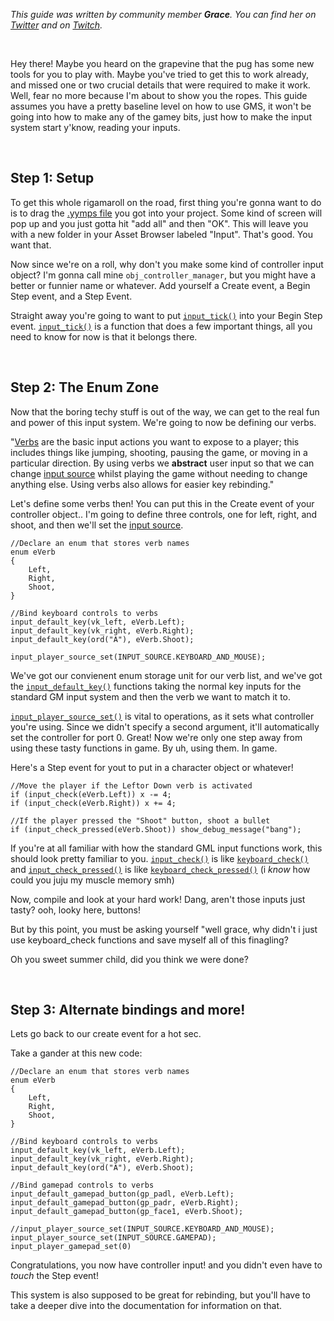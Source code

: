 *This guide was written by community member **Grace**. You can find her on [Twitter](https://twitter.com/gart_gh) and on [Twitch](https://www.twitch.tv/gart222).*

&nbsp;

Hey there! Maybe you heard on the grapevine that the pug has some new tools for you to play with.  Maybe you've tried to get this to work already, and missed one or two crucial details that were required to make it work.  Well, fear no more because I'm about to show you the ropes.  This guide assumes you have a pretty baseline level on how to use GMS, it won't be going into how to make any of the gamey bits, just how to make the input system start y'know, reading your inputs.

&nbsp;

## Step 1:  Setup

To get this whole rigamaroll on the road, first thing you're gonna want to do is to drag the [.yymps file](https://github.com/JujuAdams/Input/releases) you got into your project.  Some kind of screen will pop up and you just gotta hit "add all" and then "OK".  This will leave you with a new folder in your Asset Browser labeled "Input".  That's good.  You want that.

Now since we're on a roll, why don't you make some kind of controller input object?  I'm gonna call mine `obj_controller_manager`, but you might have a better or funnier name or whatever.  Add yourself a Create event, a Begin Step event, and a Step Event.

Straight away you're going to want to put [`input_tick()`](Functions-(System)#input_tick) into your Begin Step event.
[`input_tick()`](Functions-(System)#input_tick) is a function that does a few important things, all you need to know for now is that it belongs there.

&nbsp;

## Step 2: The Enum Zone

Now that the boring techy stuff is out of the way, we can get to the real fun and power of this input system.  We're going to now be defining our verbs.

"[Verbs](Verbs-and-Alternate-Bindings) are the basic input actions you want to expose to a player; this includes things like jumping, shooting, pausing the game, or moving in a particular direction. By using verbs we **abstract** user input so that we can change [input source](Input-Sources) whilst playing the game without needing to change anything else. Using verbs also allows for easier key rebinding."

Let's define some verbs then!  You can put this in the Create event of your controller object.. I'm going to define three controls, one for left, right, and shoot, and then we'll set the [input source](Input-Sources).

```
//Declare an enum that stores verb names
enum eVerb
{
    Left,
    Right,
    Shoot,
}

//Bind keyboard controls to verbs
input_default_key(vk_left, eVerb.Left);
input_default_key(vk_right, eVerb.Right);
input_default_key(ord("A"), eVerb.Shoot); 

input_player_source_set(INPUT_SOURCE.KEYBOARD_AND_MOUSE);
```
We've got our convienent enum storage unit for our verb list, and we've got the [`input_default_key()`](Functions-(Default-Bindings)#input_default_keykey-verb-alternate) functions taking the normal key inputs for the standard GM input system and then the verb we want to match it to. 

[`input_player_source_set()`](Functions-(Players)#input_player_source_setsource-playerindex) is vital to operations, as it sets what controller you're using.  Since we didn't specify a second argument, it'll automatically set the controller for port 0.  Great!  Now we're only one step away from using these tasty functions in game. By uh, using them. In game.

Here's a Step event for yout to put in a character object or whatever!

 ```
 //Move the player if the Leftor Down verb is activated
if (input_check(eVerb.Left)) x -= 4;
if (input_check(eVerb.Right)) x += 4;

//If the player pressed the "Shoot" button, shoot a bullet
if (input_check_pressed(eVerb.Shoot)) show_debug_message("bang");
```

If you're at all familiar with how the standard GML input functions work, this should look pretty familiar to you. [`input_check()`](Functions-(Checkers)#input_checkverb-playerindex-bufferduration) is like [`keyboard_check()`](https://docs2.yoyogames.com/source/_build/3_scripting/4_gml_reference/controls/keyboard%20input/keyboard_check.html) and [`input_check_pressed()`](Functions-(Checkers)#input_check_pressedverb-playerindex-bufferduration) is like [`keyboard_check_pressed()`](https://docs2.yoyogames.com/source/_build/3_scripting/4_gml_reference/controls/keyboard%20input/keyboard_check_pressed.html) (i *know* how could you juju my muscle memory smh)

Now, compile and look at your hard work! Dang, aren't those inputs just tasty? ooh, looky here, buttons!

But by this point, you must be asking yourself "well grace, why didn't i just use keyboard_check functions and save myself all of this finagling?

Oh you sweet summer child, did you think we were done?

&nbsp;

## Step 3: Alternate bindings and more!

Lets go back to our create event for a hot sec.

Take a gander at this new code:

```
//Declare an enum that stores verb names
enum eVerb
{
    Left,
    Right,
    Shoot,
}

//Bind keyboard controls to verbs
input_default_key(vk_left, eVerb.Left);
input_default_key(vk_right, eVerb.Right);
input_default_key(ord("A"), eVerb.Shoot); 

//Bind gamepad controls to verbs
input_default_gamepad_button(gp_padl, eVerb.Left);
input_default_gamepad_button(gp_padr, eVerb.Right);
input_default_gamepad_button(gp_face1, eVerb.Shoot);

//input_player_source_set(INPUT_SOURCE.KEYBOARD_AND_MOUSE);
input_player_source_set(INPUT_SOURCE.GAMEPAD);
input_player_gamepad_set(0)
```

Congratulations, you now have controller input! and you didn't even have to *touch* the Step event!

This system is also supposed to be great for rebinding, but you'll have to take a deeper dive into the documentation for information on that.

